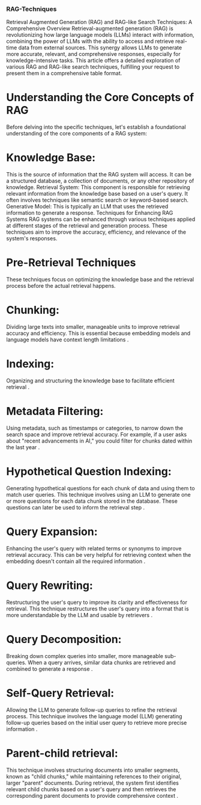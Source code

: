 ### RAG-Techniques
Retrieval Augmented Generation (RAG) and RAG-like Search Techniques: A Comprehensive Overview
Retrieval-augmented generation (RAG) is revolutionizing how large language models (LLMs) interact with information, combining the power of LLMs with the ability to access and retrieve real-time data from external sources. This synergy allows LLMs to generate more accurate, relevant, and comprehensive responses, especially for knowledge-intensive tasks. This article offers a detailed exploration of various RAG and RAG-like search techniques, fulfilling your request to present them in a comprehensive table format.

# Understanding the Core Concepts of RAG
Before delving into the specific techniques, let's establish a foundational understanding of the core components of a RAG system:

# Knowledge Base: 
This is the source of information that the RAG system will access. It can be a structured database, a collection of documents, or any other repository of knowledge.
Retrieval System: This component is responsible for retrieving relevant information from the knowledge base based on a user's query. It often involves techniques like semantic search or keyword-based search.
Generative Model: This is typically an LLM that uses the retrieved information to generate a response.
Techniques for Enhancing RAG Systems
RAG systems can be enhanced through various techniques applied at different stages of the retrieval and generation process. These techniques aim to improve the accuracy, efficiency, and relevance of the system's responses.

# Pre-Retrieval Techniques
These techniques focus on optimizing the knowledge base and the retrieval process before the actual retrieval happens.

# Chunking:
Dividing large texts into smaller, manageable units to improve retrieval accuracy and efficiency. This is essential because embedding models and language models have context length limitations .
# Indexing: 
Organizing and structuring the knowledge base to facilitate efficient retrieval .
# Metadata Filtering: 
Using metadata, such as timestamps or categories, to narrow down the search space and improve retrieval accuracy. For example, if a user asks about "recent advancements in AI," you could filter for chunks dated within the last year .
# Hypothetical Question Indexing: 
Generating hypothetical questions for each chunk of data and using them to match user queries. This technique involves using an LLM to generate one or more questions for each data chunk stored in the database. These questions can later be used to inform the retrieval step .
# Query Expansion: 
Enhancing the user's query with related terms or synonyms to improve retrieval accuracy. This can be very helpful for retrieving context when the embedding doesn't contain all the required information .
# Query Rewriting: 
Restructuring the user's query to improve its clarity and effectiveness for retrieval. This technique restructures the user's query into a format that is more understandable by the LLM and usable by retrievers .
# Query Decomposition: 
Breaking down complex queries into smaller, more manageable sub-queries. When a query arrives, similar data chunks are retrieved and combined to generate a response .
# Self-Query Retrieval: 
Allowing the LLM to generate follow-up queries to refine the retrieval process. This technique involves the language model (LLM) generating follow-up queries based on the initial user query to retrieve more precise information .
# Parent-child retrieval: 
This technique involves structuring documents into smaller segments, known as "child chunks," while maintaining references to their original, larger "parent" documents. During retrieval, the system first identifies relevant child chunks based on a user's query and then retrieves the corresponding parent documents to provide comprehensive context .



